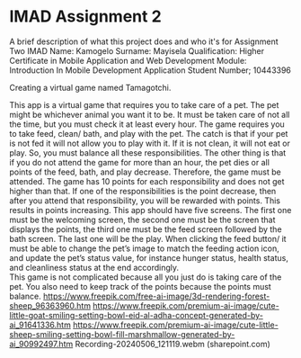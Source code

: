 # IMAD Assignment 2


A brief description of what this project does and who it's for
Assignment Two IMAD
Name: Kamogelo
Surname: Mayisela 
Qualification: Higher Certificate in Mobile Application and Web Development
Module: Introduction In Mobile Development Application
Student Number; 10443396

Creating a virtual game named Tamagotchi.

This app is a virtual game that requires you to take care of a pet. The pet might be whichever animal you want it to be. It must be taken care of not all the time, but you must check it at least every hour. The game requires you to take feed, clean/ bath, and play with the pet.
The catch is that if your pet is not fed it will not allow you to play with it. If it is not clean, it will not eat or play. So, you must balance all these responsibilities. The other thing is that if you do not attend the game for more than an hour, the pet dies or all points of the feed, bath, and play decrease. Therefore, the game must be attended.
The game has 10 points for each responsibility and does not get higher than that. If one of the responsibilities is the point decrease, then after you attend that responsibility, you will be rewarded with points. This results in points increasing.
This app should have five screens.  The first one must be the welcoming screen, the second one must be the screen that displays the points, the third one must be the feed screen followed by the bath screen. The last one will be the play.  When clicking the feed button/ it must be able to change the pet’s image to match the feeding action icon, and update the pet’s status value, for instance hunger status, health status, and cleanliness status at the end accordingly.  
This game is not complicated because all you just do is taking care of the pet. You also need to keep track of the points because the points must balance. 
https://www.freepik.com/free-ai-image/3d-rendering-forest-sheep_96363960.htm
https://www.freepik.com/premium-ai-image/cute-little-goat-smiling-setting-bowl-eid-al-adha-concept-generated-by-ai_91641336.htm
 https://www.freepik.com/premium-ai-image/cute-little-sheep-smiling-setting-bowl-fill-marshmallow-generated-by-ai_90992497.htm
 Recording-20240506_121119.webm (sharepoint.com)



